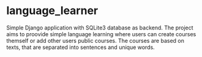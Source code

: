 # language_learner

Simple Django application with SQLite3 database as backend. The project aims to proovide simple language learning where users can create courses themself or add other users public courses. The courses are based on texts, that are separated into sentences and unique words.